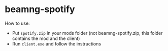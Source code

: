 # beamng-spotify

How to use:
- Put `spotify.zip` in your mods folder (not beamng-spotify.zip, this folder contains the mod and the client)
- Run `client.exe` and follow the instructions